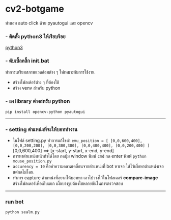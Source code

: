 # cv2-botgame
ทำบอท auto click ด้วย pyautogui และ opencv

### - ติดตั้ง python3 ให้เรียบร้อย
[python3](https://www.python.org/downloads/)

### - ดับเบิ้ลคลิ้ก init.bat
ทำการเตรียมสภาพแวดล้อมต่าง ๆ ให่เหมาะกับการใช้งาน
- สร้างโฟลเด้อร์ต่าง ๆ ที่ต้องใช้
- สร้าง venv สำหรับ python

### - ลง library ต่างสหรับ python
  ``pip install opencv-python pyautogui``

***
### - setting ตำแหน่งที่จะให้บอททำงาน
- ในไฟล์ setting.py ทำการแก้ไขค่า `emu_position = [
    [0,0,600,400],
    [0,0,200,200],
    [0,0,300,300],
    [0,0,400,400],
    [0,0,200,400]
]` [0,0,600,400] ==> [x-start, y-start, x-end, y-end]
- การหาตำแหน่งหน้าทำได้โดย กดปุ่ม window พิมพ์ `cmd` กด enter พิมพ์ `python mouse_position.py`
- `accurency = 10` คือค่าความคลาดเคลื่อนจากตำแหน่งที่ bot หาเจอ ใส่ไว้เผื่อหาตำแหน่งเจอแต่กดไม่โดน
- ทำการ capture ตำแหน่งที่อยากให้บอทหา เอาไปวางไว้ในโฟลเดอร์ **compare-image** สร้างโฟลเดอร์เพื่อเก็บแยก เผื่อบางรูปต้องใชหลายอันในการตรวจสอบ

***
### run bot
`python sealm.py`

